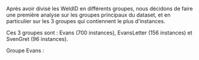 Après avoir divisé les WeldID en différents groupes, nous décidons de faire une première analyse sur les groupes principaux du dataset, et en particulier sur les 3 groupes qui contiennent le plus d'instances. 

Ces 3 groupes sont : Evans (700 instances), EvansLetter (156 instances) et SvenGret (96 instances). 

Groupe Evans : 




